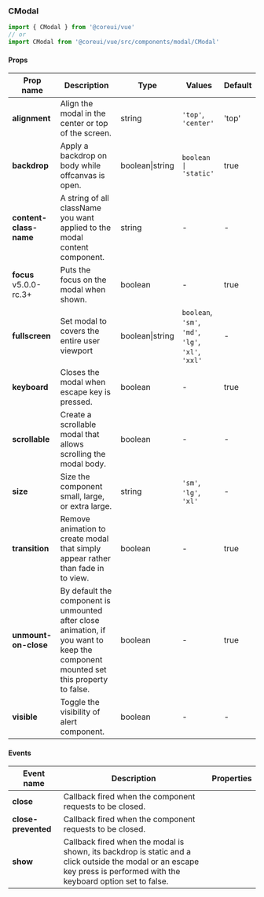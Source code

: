 ### CModal

```jsx
import { CModal } from '@coreui/vue'
// or
import CModal from '@coreui/vue/src/components/modal/CModal'
```

#### Props

| Prop name                                                      | Description                                                                                                                        | Type            | Values                                             | Default |
| -------------------------------------------------------------- | ---------------------------------------------------------------------------------------------------------------------------------- | --------------- | -------------------------------------------------- | ------- |
| **alignment**                                                  | Align the modal in the center or top of the screen.                                                                                | string          | `'top'`, `'center'`                                | 'top'   |
| **backdrop**                                                   | Apply a backdrop on body while offcanvas is open.                                                                                  | boolean\|string | `boolean \| 'static'`                              | true    |
| **content-class-name**                                         | A string of all className you want applied to the modal content component.                                                         | string          | -                                                  | -       |
| **focus** <br><div class="badge bg-primary">v5.0.0-rc.3+</div> | Puts the focus on the modal when shown.                                                                                            | boolean         | -                                                  | true    |
| **fullscreen**                                                 | Set modal to covers the entire user viewport                                                                                       | boolean\|string | `boolean`, `'sm'`, `'md'`, `'lg'`, `'xl'`, `'xxl'` | -       |
| **keyboard**                                                   | Closes the modal when escape key is pressed.                                                                                       | boolean         | -                                                  | true    |
| **scrollable**                                                 | Create a scrollable modal that allows scrolling the modal body.                                                                    | boolean         | -                                                  | -       |
| **size**                                                       | Size the component small, large, or extra large.                                                                                   | string          | `'sm'`, `'lg'`, `'xl'`                             | -       |
| **transition**                                                 | Remove animation to create modal that simply appear rather than fade in to view.                                                   | boolean         | -                                                  | true    |
| **unmount-on-close**                                           | By default the component is unmounted after close animation, if you want to keep the component mounted set this property to false. | boolean         | -                                                  | true    |
| **visible**                                                    | Toggle the visibility of alert component.                                                                                          | boolean         | -                                                  | -       |

#### Events

| Event name          | Description                                                                                                                                                             | Properties |
| ------------------- | ----------------------------------------------------------------------------------------------------------------------------------------------------------------------- | ---------- |
| **close**           | Callback fired when the component requests to be closed.                                                                                                                |
| **close-prevented** | Callback fired when the component requests to be closed.                                                                                                                |
| **show**            | Callback fired when the modal is shown, its backdrop is static and a click outside the modal or an escape key press is performed with the keyboard option set to false. |
